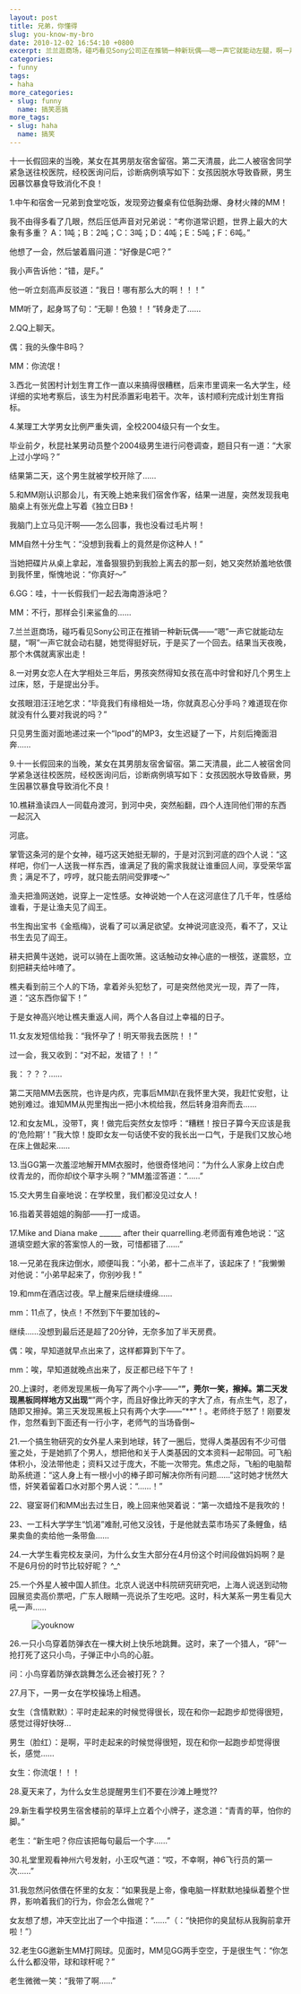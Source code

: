 ```yaml
---
layout: post
title: 兄弟，你懂得
slug: you-know-my-bro
date: 2010-12-02 16:54:10 +0800
excerpt: 兰兰逛商场，碰巧看见Sony公司正在推销一种新玩偶——嗯一声它就能动左腿，啊一声它就会动右腿，她觉得挺好玩，于是买了一个回去。结果当天夜晚，那个木偶就离家出走！
categories:
- funny
tags:
- haha
more_categories:
- slug: funny
  name: 搞笑恶搞
more_tags:
- slug: haha
  name: 搞笑
---
```


十一长假回来的当晚，某女在其男朋友宿舍留宿。第二天清晨，此二人被宿舍同学紧急送往校医院，经校医询问后，诊断病例填写如下：女孩因脱水导致昏厥，男生因暴饮暴食导致消化不良！


1.中午和宿舍一兄弟到食堂吃饭，发现旁边餐桌有位低胸劲爆、身材火辣的MM！

我不由得多看了几眼，然后压低声音对兄弟说：“考你道常识题，世界上最大的大象有多重？ A：1吨；B：2吨；C：3吨；D：4吨；E：5吨；F：6吨。”

他想了一会，然后皱着眉问道：“好像是C吧？”

我小声告诉他：“错，是F。”

他一听立刻高声反驳道：“我日！哪有那么大的啊！！！”

MM听了，起身骂了句：“无聊！色狼！！”转身走了……

2.QQ上聊天。

偶：我的头像牛B吗？

MM：你流氓！


3.西北一贫困村计划生育工作一直以来搞得很糟糕，后来市里调来一名大学生，经详细的实地考察后，该生为村民添置彩电若干。次年，该村顺利完成计划生育指标。


4.某理工大学男女比例严重失调，全校2004级只有一个女生。

毕业前夕，秋昆社某男动员整个2004级男生进行问卷调查，题目只有一道：“大家上过小学吗？”

结果第二天，这个男生就被学校开除了……


5.和MM刚认识那会儿，有天晚上她来我们宿舍作客，结果一进屋，突然发现我电脑桌上有张光盘上写着《独立日B》！

我脑门上立马见汗啊——怎么回事，我也没看过毛片啊！

MM自然十分生气：“没想到我看上的竟然是你这种人！”

当她把碟片从桌上拿起，准备狠狠扔到我脸上离去的那一刻，她又突然娇羞地依偎到我怀里，惭愧地说：“你真好～”


6.GG：哇，十一长假我们一起去海南游泳吧？

MM：不行，那样会引来鲨鱼的……

7.兰兰逛商场，碰巧看见Sony公司正在推销一种新玩偶——“嗯”一声它就能动左腿，“啊”一声它就会动右腿，她觉得挺好玩，于是买了一个回去。结果当天夜晚，那个木偶就离家出走！


8.一对男女恋人在大学相处三年后，男孩突然得知女孩在高中时曾和好几个男生上过床，怒，于是提出分手。

女孩眼泪汪汪地乞求：“毕竟我们有缘相处一场，你就真忍心分手吗？难道现在你就没有什么要对我说的吗？”

只见男生面对面地递过来一个“Ipod”的MP3，女生迟疑了一下，片刻后掩面泪奔……


9.十一长假回来的当晚，某女在其男朋友宿舍留宿。第二天清晨，此二人被宿舍同学紧急送往校医院，经校医询问后，诊断病例填写如下：女孩因脱水导致昏厥，男生因暴饮暴食导致消化不良！


10.樵耕渔读四人一同载舟渡河，到河中央，突然船翻，四个人连同他们带的东西一起沉入

河底。

掌管这条河的是个女神，碰巧这天她挺无聊的，于是对沉到河底的四个人说：“这样吧，你们一人送我一样东西，谁满足了我的需求我就让谁重回人间，享受荣华富贵；满足不了，哼哼，就只能去阴间受罪喽～”

渔夫把渔网送她，说穿上一定性感。女神说她一个人在这河底住了几千年，性感给谁看，于是让渔夫见了阎王。

书生掏出宝书《金瓶梅》，说看了可以满足欲望。女神说河底没亮，看不了，又让书生去见了阎王。

耕夫把黄牛送她，说可以骑在上面吹箫。这话触动女神心底的一根弦，遂震怒，立刻把耕夫给咔喳了。

樵夫看到前三个人的下场，拿着斧头犯愁了，可是突然他灵光一现，弄了一阵，道：“这东西你留下！”

于是女神高兴地让樵夫重返人间，两个人各自过上幸福的日子。


11.女友发短信给我：“我怀孕了！明天带我去医院！！”

过一会，我又收到：“对不起，发错了！！”

我：？？？……

第二天陪MM去医院，也许是内疚，完事后MM趴在我怀里大哭，我赶忙安慰，让她别难过。谁知MM从兜里掏出一把小木梳给我，然后转身泪奔而去……


12.和女友ML，没带T，爽！做完后突然女友惊呼：“糟糕！按日子算今天应该是我的‘危险期’！”我大惊！旋即女友一句话使不安的我长出一口气，于是我们又放心地在床上做起来……


13.当GG第一次羞涩地解开MM衣服时，他很奇怪地问：“为什么人家身上纹白虎纹青龙的，而你却纹个草字头啊？”MM羞涩答道：“……”


15.交大男生自豪地说：在学校里，我们都没见过女人！


16.指着芙蓉姐姐的胸部——打一成语。


17.Mike and Diana make ______ after their quarrelling.老师面有难色地说：“这道填空题大家的答案惊人的一致，可惜都错了……”


18.一兄弟在我床边倒水，顺便叫我：“小弟，都十二点半了，该起床了！”我懒懒对他说：“小弟早起来了，你别吵我！”


19.和mm在酒店过夜。早上醒来后继续缠绵……

mm：11点了，快点！不然到下午要加钱的~

继续……没想到最后还是超了20分钟，无奈多加了半天房费。

偶：唉，早知道就早点出来了，这样都算到下午了。

mm：唉，早知道就晚点出来了，反正都已经下午了！


20.上课时，老师发现黑板一角写了两个小字——“**”，莞尔一笑，擦掉。第二天发现黑板同样地方又出现“**”两个字，而且好像比昨天的字大了点，有点生气，忍了，随即又擦掉。第三天发现黑板上只有两个大字——“**”！。老师终于怒了！刚要发作，忽然看到下面还有一行小字，老师气的当场昏倒~


21.一个搞生物研究的女外星人来到地球，转了一圈后，觉得人类基因有不少可借鉴之处，于是她抓了个男人，想把他和关于人类基因的文本资料一起带回。可飞船体积小，没法带他走；资料又过于庞大，不能一次带完。焦虑之际，飞船的电脑帮助系统道：“这人身上有一根小小的棒子即可解决你所有问题……”这时她才恍然大悟，奸笑着留着口水对那个男人说：“……！”


22、寝室哥们和MM出去过生日，晚上回来他哭着说：“第一次蜡烛不是我吹的！


23、一工科大学学生“饥渴”难耐,可他又没钱，于是他就去菜市场买了条鲤鱼，结果卖鱼的卖给他一条带鱼……


24.一大学生看完校友录问，为什么女生大部分在4月份这个时间段做妈妈啊？是不是6月份的时节比较好昵？ ^_^


25.一个外星人被中国人抓住。北京人说送中科院研究研究吧，上海人说送到动物园展览卖高价票吧，广东人眼睛一亮说杀了生吃吧。这时，科大某系一男生看见大吼一声……

<figure>
	<img src="{{ site.path.uploads }}2010/12/02/you-know-my-bro/youknow.jpg" alt="youknow" />
</figure>

26.一只小鸟穿着防弹衣在一棵大树上快乐地跳舞。这时，来了一个猎人，“砰”一抢打死了这只小鸟，子弹正中小鸟的心脏。

问：小鸟穿着防弹衣跳舞怎么还会被打死？？


27.月下，一男一女在学校操场上相遇。

女生（含情默默）：平时走起来的时候觉得很长，现在和你一起跑步却觉得很短，感觉过得好快呀…

男生（脸红）：是啊，平时走起来的时候觉得很短，现在和你一起跑步却觉得很长，感觉……

女生：你流氓！！！


28.夏天来了，为什么女生总提醒男生们不要在沙滩上睡觉??


29.新生看学校男生宿舍楼前的草坪上立着个小牌子，遂念道：“青青的草，怕你的脚。”

老生：“新生吧？你应该把每句最后一个字……”


30.礼堂里观看神州六号发射，小王叹气道：“哎，不幸啊，神6飞行员的第一次……”


31.我忽然问依偎在怀里的女友：“如果我是上帝，像电脑一样默默地操纵着整个世界，影响着我们的行为，你会怎么做呢？”

女友想了想，冲天空比出了一个中指道：“……”（：“快把你的臭鼠标从我胸前拿开啦！”）


32.老生GG邀新生MM打网球。见面时，MM见GG两手空空，于是很生气：“你怎么什么都没带，球和球杆呢？”

老生微微一笑：“我带了啊……”



